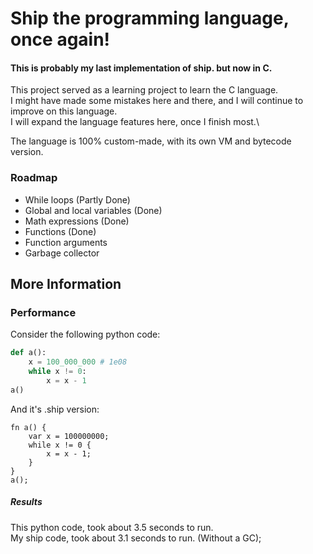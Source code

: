 # Ship the programming language, once again!

#### This is probably my last implementation of ship. but now in C.

This project served as a learning project to learn the C language.\
I might have made some mistakes here and there, and I will continue to improve on this language.\
I will expand the language features here, once I finish most.\

The language is 100% custom-made, with its own VM and bytecode version.


### Roadmap
- While loops (Partly Done)
- Global and local variables (Done)
- Math expressions (Done)
- Functions (Done)
- Function arguments
- Garbage collector



## More Information

### Performance

Consider the following python code:
```python
def a():
    x = 100_000_000 # 1e08
    while x != 0:
        x = x - 1
a()
```

And it's .ship version:
```
fn a() {
    var x = 100000000;
    while x != 0 {
        x = x - 1;
    }
}
a();
```

##### Results
This python code, took about 3.5 seconds to run.\
My ship code, took about 3.1 seconds to run. (Without a GC);

